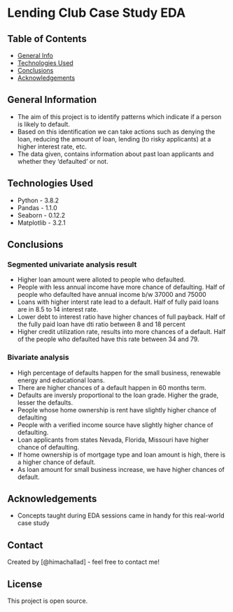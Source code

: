 # Lending Club Case Study EDA

## Table of Contents
* [General Info](#general-information)
* [Technologies Used](#technologies-used)
* [Conclusions](#conclusions)
* [Acknowledgements](#acknowledgements)


## General Information
- The aim of this project is to identify patterns which indicate if a person is likely to default.
- Based on this identification we can take actions such as denying the loan, reducing the amount of loan, lending (to risky applicants) at a higher interest rate, etc.
- The data given, contains information about past loan applicants and whether they ‘defaulted’ or not. 

## Technologies Used
- Python - 3.8.2
- Pandas - 1.1.0
- Seaborn - 0.12.2
- Matplotlib - 3.2.1

## Conclusions
### Segmented univariate analysis result
- Higher loan amount were alloted to people who defaulted.
- People with less annual income have more chance of defaulting. Half of people who defaulted have annual income b/w 37000 and 75000
- Loans with higher interst rate lead to a default. Half of fully paid loans are in 8.5 to 14 interest rate.
- Lower debt to interest ratio have higher chances of full payback. Half of the fully paid loan have dti ratio between 8 and 18 percent
- Higher credit utilization rate, results into more chances of a default. Half of the people who defaulted have this rate between 34 and 79.

### Bivariate analysis
- High percentage of defaults happen for the small business, renewable energy and educational loans.
- There are higher chances of a default happen in 60 months term.
- Defaults are inversly proportional to the loan grade. Higher the grade, lesser the defaults.
- People whose home ownership is rent have slightly higher chance of defaulting
- People with a verified income source have slightly higher chance of defaulting.
- Loan applicants from states Nevada, Florida, Missouri have higher chance of defaulting.
- If home ownership is of mortgage type and loan amount is high, there is a higher chance of default.
- As loan amount for small business increase, we have higher chances of default.


## Acknowledgements
- Concepts taught during EDA sessions came in handy for this real-world case study

## Contact
Created by [@himachallad] - feel free to contact me!


## License
This project is open source.
